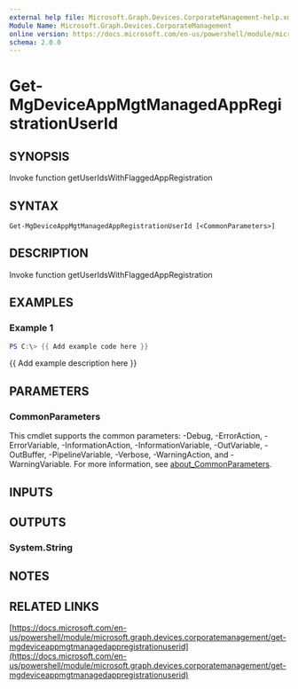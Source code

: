 ```yaml
---
external help file: Microsoft.Graph.Devices.CorporateManagement-help.xml
Module Name: Microsoft.Graph.Devices.CorporateManagement
online version: https://docs.microsoft.com/en-us/powershell/module/microsoft.graph.devices.corporatemanagement/get-mgdeviceappmgtmanagedappregistrationuserid
schema: 2.0.0
---
```


# Get-MgDeviceAppMgtManagedAppRegistrationUserId

## SYNOPSIS
Invoke function getUserIdsWithFlaggedAppRegistration

## SYNTAX

```
Get-MgDeviceAppMgtManagedAppRegistrationUserId [<CommonParameters>]
```

## DESCRIPTION
Invoke function getUserIdsWithFlaggedAppRegistration

## EXAMPLES

### Example 1
```powershell
PS C:\> {{ Add example code here }}
```

{{ Add example description here }}

## PARAMETERS

### CommonParameters
This cmdlet supports the common parameters: -Debug, -ErrorAction, -ErrorVariable, -InformationAction, -InformationVariable, -OutVariable, -OutBuffer, -PipelineVariable, -Verbose, -WarningAction, and -WarningVariable. For more information, see [about_CommonParameters](http://go.microsoft.com/fwlink/?LinkID=113216).

## INPUTS

## OUTPUTS

### System.String
## NOTES

## RELATED LINKS

[https://docs.microsoft.com/en-us/powershell/module/microsoft.graph.devices.corporatemanagement/get-mgdeviceappmgtmanagedappregistrationuserid](https://docs.microsoft.com/en-us/powershell/module/microsoft.graph.devices.corporatemanagement/get-mgdeviceappmgtmanagedappregistrationuserid)

